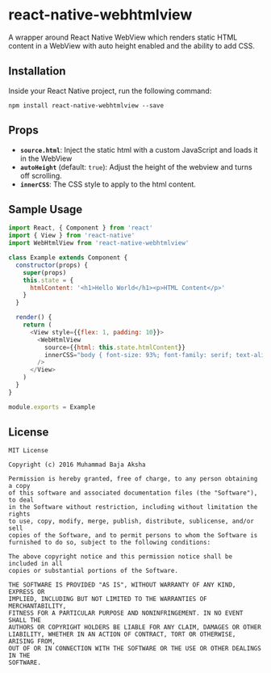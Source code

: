 # **react-native-webhtmlview**

A wrapper around React Native WebView which renders static HTML content in a WebView with auto height enabled and the ability to add CSS.

## **Installation**

Inside your React Native project, run the following command:

  `npm install react-native-webhtmlview --save`

## **Props**

- **`source.html`**: Inject the static html with a custom JavaScript and loads it in the WebView
- **`autoHeight`** (default: `true`): Adjust the height of the webview and turns off scrolling.
- **`innerCSS`**: The CSS style to apply to the html content.

## **Sample Usage**

```javascript
import React, { Component } from 'react'
import { View } from 'react-native'
import WebHtmlView from 'react-native-webhtmlview'

class Example extends Component {
  constructor(props) {
    super(props)
    this.state = {
      htmlContent: '<h1>Hello World</h1><p>HTML Content</p>'
    }
  }

  render() {
    return (
      <View style={{flex: 1, padding: 10}}>
        <WebHtmlView
          source={{html: this.state.htmlContent}}
          innerCSS="body { font-size: 93%; font-family: serif; text-align: justify }"
        />
      </View>
    )
  }
}

module.exports = Example
```

## **License**

```
MIT License

Copyright (c) 2016 Muhammad Baja Aksha

Permission is hereby granted, free of charge, to any person obtaining a copy
of this software and associated documentation files (the "Software"), to deal
in the Software without restriction, including without limitation the rights
to use, copy, modify, merge, publish, distribute, sublicense, and/or sell
copies of the Software, and to permit persons to whom the Software is
furnished to do so, subject to the following conditions:

The above copyright notice and this permission notice shall be included in all
copies or substantial portions of the Software.

THE SOFTWARE IS PROVIDED "AS IS", WITHOUT WARRANTY OF ANY KIND, EXPRESS OR
IMPLIED, INCLUDING BUT NOT LIMITED TO THE WARRANTIES OF MERCHANTABILITY,
FITNESS FOR A PARTICULAR PURPOSE AND NONINFRINGEMENT. IN NO EVENT SHALL THE
AUTHORS OR COPYRIGHT HOLDERS BE LIABLE FOR ANY CLAIM, DAMAGES OR OTHER
LIABILITY, WHETHER IN AN ACTION OF CONTRACT, TORT OR OTHERWISE, ARISING FROM,
OUT OF OR IN CONNECTION WITH THE SOFTWARE OR THE USE OR OTHER DEALINGS IN THE
SOFTWARE.
```
